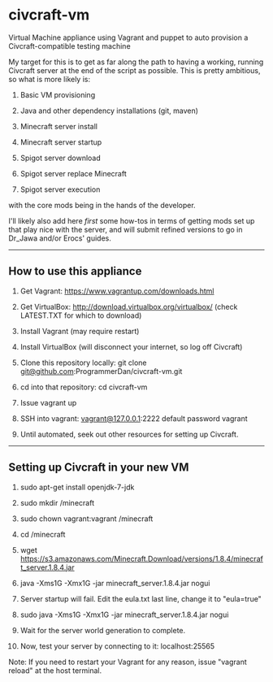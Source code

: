 # civcraft-vm
Virtual Machine appliance using Vagrant and puppet to auto provision a Civcraft-compatible testing machine

My target for this is to get as far along the path to having a working, running Civcraft server at the end of the script as possible. This is pretty ambitious, so what is more likely is:

1. Basic VM provisioning

2. Java and other dependency installations (git, maven)

3. Minecraft server install

4. Minecraft server startup

5. Spigot server download

6. Spigot server replace Minecraft

7. Spigot server execution

with the core mods being in the hands of the developer.

I'll likely also add here *first* some how-tos in terms of getting mods set up that play nice with the server, and will submit refined versions to go in Dr_Jawa and/or Erocs' guides.

--------------------------


## How to use this appliance

1. Get Vagrant: https://www.vagrantup.com/downloads.html

2. Get VirtualBox: http://download.virtualbox.org/virtualbox/
   (check LATEST.TXT for which to download)

3. Install Vagrant (may require restart)

4. Install VirtualBox (will disconnect your internet, so log off Civcraft)

5. Clone this repository locally: git clone git@github.com:ProgrammerDan/civcraft-vm.git

6. cd into that repository: cd civcraft-vm

7. Issue vagrant up

8. SSH into vagrant: vagrant@127.0.0.1:2222 default password vagrant

9. Until automated, seek out other resources for setting up Civcraft.

----------------------

## Setting up Civcraft in your new VM

1. sudo apt-get install openjdk-7-jdk

2. sudo mkdir /minecraft

3. sudo chown vagrant:vagrant /minecraft

4. cd /minecraft

5. wget https://s3.amazonaws.com/Minecraft.Download/versions/1.8.4/minecraft_server.1.8.4.jar

6. java -Xms1G -Xmx1G -jar minecraft_server.1.8.4.jar nogui

7. Server startup will fail. Edit the eula.txt last line, change it to "eula=true"

8. sudo java -Xms1G -Xmx1G -jar minecraft_server.1.8.4.jar nogui

9. Wait for the server world generation to complete.

10. Now, test your server by connecting to it: localhost:25565

Note: If you need to restart your Vagrant for any reason, issue "vagrant reload" at the host terminal.
